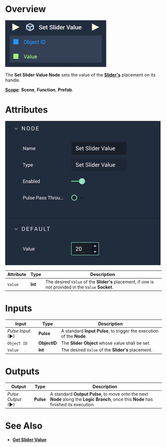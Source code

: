 # Overview

![The Set Slider Value Node.](../../../.gitbook/assets/setslidervaluenode.png)

The **Set Slider Value Node** sets the value of the [**Slider's**](../../../objects-and-types/scene2d-objects/gui.md#slider) placement on its handle. 

[**Scope**](../../overview.md#scopes): **Scene**, **Function**, **Prefab**.

# Attributes

![The Set Slider Value Node Attributes.](../../../.gitbook/assets/setslidervalueattributes.png)

|Attribute|Type|Description|
|---|---|---|
|`Value`|**Int**|The desired `Value` of the **Slider's** placement, if one is not provided in the `Value` **Socket**.|

# Inputs

|Input|Type|Description|
|---|---|---|
|*Pulse Input* (►)|**Pulse**|A standard **Input Pulse**, to trigger the execution of the **Node**.|
|`Object ID`|**ObjectID**|The **Slider Object** whose value shall be set.|
|`Value`|**Int**|The desired `Value` of the **Slider's** placement.|


# Outputs

|Output|Type|Description|
|---|---|---|
|*Pulse Output* (►)|**Pulse**|A standard **Output Pulse**, to move onto the next **Node** along the **Logic Branch**, once this **Node** has finished its execution.|


# See Also

* [**Get Slider Value**](getslidervalue.md)

